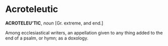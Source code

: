 # Acroteleutic

**ACROTELEU'TIC**, _noun_ \[Gr. extreme, and end.\]

Among ecclesiastical writers, an appellation given to any thing added to the end of a psalm, or hymn; as a doxology.